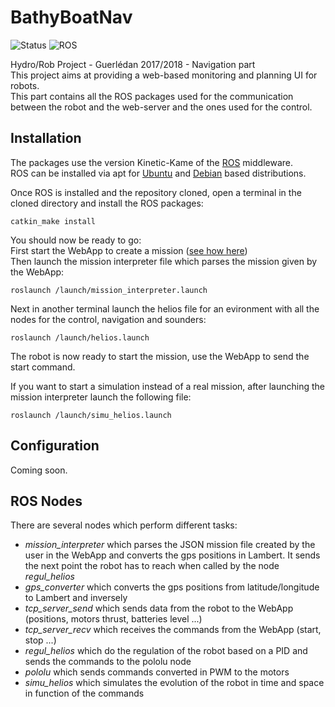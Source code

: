 # BathyBoatNav
![Status](https://img.shields.io/badge/Status-In%20Development-red.svg)
![ROS](https://img.shields.io/badge/ROS-Kinetic--Kame-green.svg)

Hydro/Rob Project - Guerlédan 2017/2018 - Navigation part  
This project aims at providing a web-based monitoring and planning UI for robots.  
This part contains all the ROS packages used for the communication between the robot and the web-server and the ones used for the control.



## Installation
The packages use the version Kinetic-Kame of the [ROS](http://www.ros.org/) middleware.  
ROS can be installed via apt for [Ubuntu](http://wiki.ros.org/kinetic/Installation/Ubuntu) and [Debian](http://wiki.ros.org/kinetic/Installation/Debian) based distributions.  

Once ROS is installed and the repository cloned, open a terminal in the cloned directory and install the ROS packages:  
```shell
catkin_make install
```
You should now be ready to go:  
First start the WebApp to create a mission ([see how here](https://github.com/RemiRigal/BathyBoatWeb/blob/master/README.md))  
Then launch the mission interpreter file which parses the mission given by the WebApp:  
```shell
roslaunch /launch/mission_interpreter.launch
```
Next in another terminal launch the helios file for an evironment with all the nodes for the control, navigation and sounders:  
```shell
roslaunch /launch/helios.launch
```

The robot is now ready to start the mission, use the WebApp to send the start command.   


If you want to start a simulation instead of a real mission, after launching the mission interpreter launch the following file:  
```shell
roslaunch /launch/simu_helios.launch
```


## Configuration
Coming soon.


## ROS Nodes
There are several nodes which perform different tasks:  
- *mission_interpreter* which parses the JSON mission file created by the user in the WebApp and converts the gps positions in Lambert. It sends the next point the robot has to reach when called by the node *regul_helios*
- *gps_converter* which converts the gps positions from latitude/longitude to Lambert and inversely
- *tcp_server_send* which sends data from the robot to the WebApp (positions, motors thrust, batteries level ...)
- *tcp_server_recv* which receives the commands from the WebApp (start, stop ...)
- *regul_helios* which do the regulation of the robot based on a PID and sends the commands to the pololu node
- *pololu* which sends commands converted in PWM to the motors 
- *simu_helios* which simulates the evolution of the robot in time and space in function of the commands
